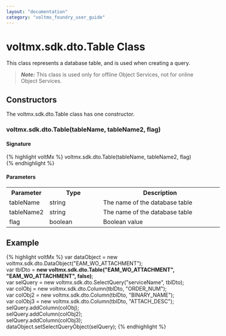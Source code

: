```yaml
---
layout: "documentation"
category: "voltmx_foundry_user_guide"
---
```

                              

voltmx.sdk.dto.Table Class
========================

This class represents a database table, and is used when creating a query.

> **_Note:_** This class is used only for offline Object Services, not for online Object Services.

Constructors
------------

The voltmx.sdk.dto.Table class has one constructor.

### voltmx.sdk.dto.Table(tableName, tableName2, flag)

#### Signature

{% highlight voltMx %} voltmx.sdk.dto.Table(tableName, tableName2, flag)
{% endhighlight %}

#### Parameters

<table style="width: 579px;mc-table-style: url('../Resources/TableStyles/Basic.css');" class="TableStyle-Basic" cellspacing="0"><colgroup><col style="width: 107px;" class="TableStyle-Basic-Column-Column1"> <col class="TableStyle-Basic-Column-Column1" style="width: 144px;"> <col class="TableStyle-Basic-Column-Column1" style="width: 321px;"></colgroup><tbody><tr class="TableStyle-Basic-Body-Body1"><th class="TableStyle-Basic-BodyE-Column1-Body1">Parameter</th><th class="TableStyle-Basic-BodyE-Column1-Body1">Type</th><th class="TableStyle-Basic-BodyD-Column1-Body1">Description</th></tr><tr class="TableStyle-Basic-Body-Body1"><td class="TableStyle-Basic-BodyE-Column1-Body1">tableName</td><td class="TableStyle-Basic-BodyE-Column1-Body1">string</td><td class="TableStyle-Basic-BodyD-Column1-Body1">The name of the database table</td></tr><tr class="TableStyle-Basic-Body-Body1"><td class="TableStyle-Basic-BodyE-Column1-Body1">tableName2</td><td class="TableStyle-Basic-BodyE-Column1-Body1">string</td><td class="TableStyle-Basic-BodyD-Column1-Body1">The name of the database table</td></tr><tr class="TableStyle-Basic-Body-Body1"><td class="TableStyle-Basic-BodyB-Column1-Body1">flag</td><td class="TableStyle-Basic-BodyB-Column1-Body1">boolean</td><td class="TableStyle-Basic-BodyA-Column1-Body1">Boolean value</td></tr></tbody></table>

Example
-------

{% highlight voltMx %} var dataObject = new voltmx.sdk.dto.DataObject("EAM_WO_ATTACHMENT");  
var tblDto = **new voltmx.sdk.dto.Table("EAM_WO_ATTACHMENT", "EAM_WO_ATTACHMENT", false)**;  
var selQuery = new voltmx.sdk.dto.SelectQuery("serviceName", tblDto);  
var colObj = new voltmx.sdk.dto.Column(tblDto, "ORDER_NUM");  
var colObj2 = new voltmx.sdk.dto.Column(tblDto, "BINARY_NAME");  
var colObj3 = new voltmx.sdk.dto.Column(tblDto, "ATTACH_DESC");  
selQuery.addColumn(colObj);  
selQuery.addColumn(colObj2);  
selQuery.addColumn(colObj3);  
dataObject.setSelectQueryObject(selQuery);
{% endhighlight %}

